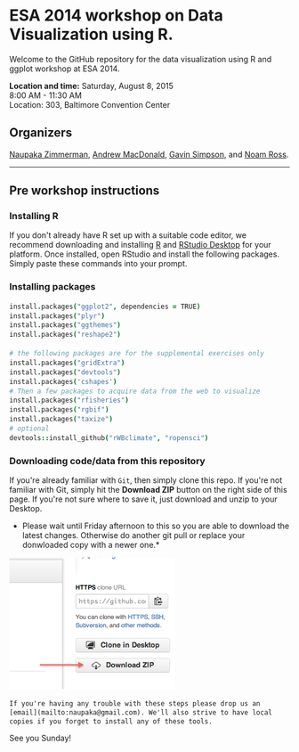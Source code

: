 # ESA 2014 workshop on Data Visualization using R.

Welcome to the GitHub repository for the data visualization using R and
ggplot workshop at ESA 2014.

**Location and time:** 
Saturday, August 8, 2015    
8:00 AM - 11:30 AM    
Location: 303, Baltimore Convention Center    

## Organizers
[Naupaka Zimmerman](http://naupaka.net), [Andrew
MacDonald](http://www.zoology.ubc.ca/~macdonald/curious_interactions/), [Gavin
Simpson](http://www.uregina.ca/science/biology/people/faculty-research/simpson-gavin/index.html), and [Noam Ross](http://www.noamross.net/).

---

## Pre workshop instructions

### Installing R  
If you don't already have R set up with a suitable code editor, we
recommend downloading and installing [R](http://cran.cnr.berkeley.edu)
and [RStudio Desktop](http://www.rstudio.com/ide/download/) for your
platform. Once installed, open RStudio and install the following
packages. Simply paste these commands into your prompt. 

### Installing packages

```coffee
install.packages("ggplot2", dependencies = TRUE)
install.packages("plyr")
install.packages("ggthemes")
install.packages("reshape2")

# the following packages are for the supplemental exercises only
install.packages("gridExtra")
install.packages("devtools")
install.packages('cshapes')
# Then a few packages to acquire data from the web to visualize
install.packages("rfisheries")
install.packages("rgbif")
install.packages("taxize")
# optional
devtools::install_github("rWBclimate", "ropensci")
```
### Downloading code/data from this repository  
If you're already familiar with `Git`, then simply clone this repo. If
you're not familiar with Git, simply hit the **Download ZIP** button on
the right side of this page. If you're not sure where to save it, just
download and unzip to your Desktop.

* Please wait until Friday afternoon to this so you are able to
download the latest changes. Otherwise do another git pull or replace
your donwloaded copy with a newer one.*

![](how_to_clone.png)

    If you're having any trouble with these steps please drop us an
    [email](mailto:naupaka@gmail.com). We'll also strive to have local
    copies if you forget to install any of these tools.

See you Sunday!



